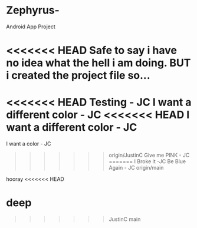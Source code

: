 # Zephyrus-
Android App Project

<<<<<<< HEAD
Safe to say i have no idea what the
hell i am doing.
BUT i created the project file so...
=======
<<<<<<< HEAD
Testing - JC
I want a different color - JC
<<<<<<< HEAD
I want a different color - JC
=======
I want a color - JC
>>>>>>> origin/JustinC
Give me PINK - JC
=======
I Broke it -JC
Be Blue Again - JC
>>>>>>> origin/main

hooray
<<<<<<< HEAD

deep
=======
>>>>>>> JustinC
>>>>>>> main
